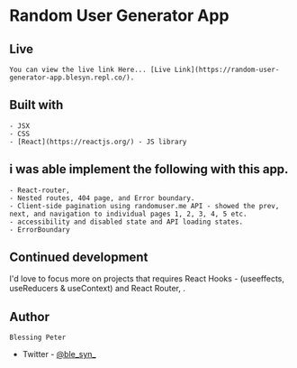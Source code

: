 # Random User Generator App

## Live
    You can view the live link Here... [Live Link](https://random-user-generator-app.blesyn.repl.co/).

## Built with
    - JSX
    - CSS
    - [React](https://reactjs.org/) - JS library



## i was able implement the following with this app.
    - React-router, 
    - Nested routes, 404 page, and Error boundary. 
    - Client-side pagination using randomuser.me API - showed the prev, next, and navigation to individual pages 1, 2, 3, 4, 5 etc.
    - accessibility and disabled state and API loading states.
    - ErrorBoundary


## Continued development
I'd love to focus more on projects that requires React Hooks - (useeffects, useReducers & useContext) and React Router, .


## Author
    Blessing Peter
- Twitter - [@ble_syn_](https://www.twitter.com/ble_syn_)







